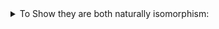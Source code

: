 
<details>
    <summary>To Show they are both naturally isomorphism:</summary>

    <br/>
</details>
